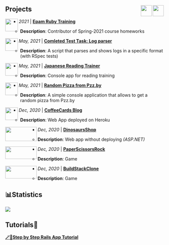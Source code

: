 ## Projects<a href="https://www.linkedin.com/in/ekaterina-balabanovich/"><img align="right" src="https://camo.githubusercontent.com/c8a9c5b414cd812ad6a97a46c29af67239ddaeae08c41724ff7d945fb4c047e5/68747470733a2f2f6564656e742e6769746875622e696f2f537570657254696e7949636f6e732f696d616765732f7376672f6c696e6b6564696e2e737667" width="35" height="35" /></a><a href="https://twitter.com/kate_tomosimasu"><img align="right" src="https://camo.githubusercontent.com/35b0b8bfbd8840f35607fb56ad0a139047fd5d6e09ceb060c5c6f0a5abd1044c/68747470733a2f2f6564656e742e6769746875622e696f2f537570657254696e7949636f6e732f696d616765732f7376672f747769747465722e737667" width="35" height="35" /></a>

<img align="left" src="https://camo.githubusercontent.com/7cfd01e43b771693aee36615faba5e9d9b6eda7760989c883eb25b2f9158d925/68747470733a2f2f6564656e742e6769746875622e696f2f537570657254696e7949636f6e732f696d616765732f7376672f727562792e737667" width="40" height="40" />
<ul>
 <li><i>2021</i> | <a href="https://github.com/miseinen/miseinen/blob/main/task-description.md"><b>Epam Ruby Training</b></a></li>
 <ul><li><b>Description</b>: Contributor of Spring-2021 course homeworks</ul>
</ul>


<img align="left" src="https://camo.githubusercontent.com/7cfd01e43b771693aee36615faba5e9d9b6eda7760989c883eb25b2f9158d925/68747470733a2f2f6564656e742e6769746875622e696f2f537570657254696e7949636f6e732f696d616765732f7376672f727562792e737667" width="40" height="40" />
<ul>
 <li><i>May, 2021</i> |  <a href="https://github.com/miseinen/views-count-log-parser"><b>Comleted Test Task: Log parser</b></a> </li>
 <ul><li><b>Description</b>: A script that parses and shows logs in a specific format (with RSpec tests)</li></ul>
</ul>


<img align="left" src="https://camo.githubusercontent.com/7cfd01e43b771693aee36615faba5e9d9b6eda7760989c883eb25b2f9158d925/68747470733a2f2f6564656e742e6769746875622e696f2f537570657254696e7949636f6e732f696d616765732f7376672f727562792e737667" width="40" height="40" />
<ul>
 <li><i>May, 2021</i> |  <a href="https://github.com/miseinen/japanese-reading-trainer"><b>Japanese Reading Trainer</b></a></li>
 <ul><li><b>Description</b>: Console app for reading training</li></ul>
</ul>


<img align="left" src="https://camo.githubusercontent.com/7cfd01e43b771693aee36615faba5e9d9b6eda7760989c883eb25b2f9158d925/68747470733a2f2f6564656e742e6769746875622e696f2f537570657254696e7949636f6e732f696d616765732f7376672f727562792e737667" width="40" height="40" />
<ul>
 <li><i>May, 2021</i> |  <a href="https://github.com/miseinen/random-pizza-from-pzz"><b>Random Pizza from Pzz.by</b></a> </li>
 <ul><li><b>Description</b>: A simple console application that allows to get a random pizza from Pzz.by</li></ul>
</ul>


<img align="left" src="https://camo.githubusercontent.com/2cd5ff4e57da4415739f7e590b8d1938a7608e43403f0fb4811be0f56329c9f3/68747470733a2f2f6564656e742e6769746875622e696f2f537570657254696e7949636f6e732f696d616765732f7376672f727562796f6e7261696c732e737667" width="40" height="40" />
<ul>
 <li><i>Dec, 2020</i> |  <a href="https://github.com/miseinen/coffee-cards-blog"><b>CoffeeCards Blog</b></a> </li>
 <ul><li><b>Description</b>: Web App deployed on Heroku</li></ul>
</ul>

<img align="left" src="https://img.shields.io/badge/.NET-5C2D91?style=for-the-badge&logo=.net&logoColor=white" width="100" height="45" />
<ul>
 <li><i>Dec, 2020</i> |  <a href="https://github.com/miseinen/DinosaursShop"><b>DinosaursShop</b></a> </li>
 <ul><li><b>Description</b>: Web app without deploying <i>(ASP.NET)</i></li></ul>
</ul>

<img align="left" src="https://img.shields.io/badge/unity-%23000000.svg?style=for-the-badge&logo=unity&logoColor=white" width="100" height="40" />
<ul>
 <li><i>Dec, 2020</i> |  <a href="https://github.com/miseinen/DinosaursShop"><b>PaperScissorsRock</b></a> </li>
 <ul><li><b>Description</b>: Game</li></ul>
</ul>

<img align="left" src="https://img.shields.io/badge/unity-%23000000.svg?style=for-the-badge&logo=unity&logoColor=white" width="100" height="40" />
<ul>
 <li><i>Dec, 2020</i> |  <a href="https://github.com/miseinen/DinosaursShop"><b>BuildStackClone</b></a> </li>
 <ul><li><b>Description</b>: Game</li></ul>
</ul>

## 📊Statistics

<img aligh="left" src="https://github-readme-stats.vercel.app/api?username=miseinen&show_icons=true&count_private=true&theme=radical" /> 

## Tutorials🔖

[ **🪄📝Step by Step Rails App Tutorial** ](https://github.com/miseinen/rails-new-step-by-step-info#readme) 
